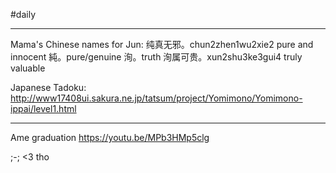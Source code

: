 #daily 

---

Mama's Chinese names for Jun:
纯真无邪。chun2zhen1wu2xie2 pure and innocent
純。pure/genuine
洵。truth
洵属可贵。xun2shu3ke3gui4 truly valuable

Japanese Tadoku: http://www17408ui.sakura.ne.jp/tatsum/project/Yomimono/Yomimono-ippai/level1.html

---

Ame graduation
https://youtu.be/MPb3HMp5clg

;-;
<3 tho
